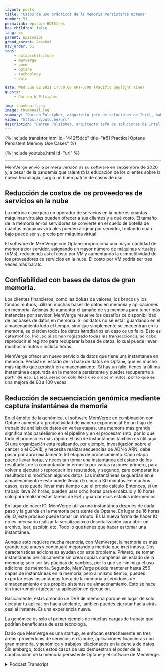 ```yaml
---
layout: posts
title: "Casos de uso prácticos de la Memoria Persistente Optane"
number: 51
permalink: episode-EDT51-es
has_children: false
lang: es
parent: Episodios
grand_parent: Español
nav_order: 51
tags:
    - dataarchitecture
    - memverge
    - pmem
    - optane
    - technology
    - data

date: Wed Jun 02 2021 17:00:00 GMT-0700 (Pacific Daylight Time)
guests:
    - Darren W Pulsipher

img: thumbnail.jpg
image: thumbnail.jpg
summary: "Darren Pulsipher, arquitecto jefe de soluciones de Intel, habla con Charles Fan, CEO de MemVerge, sobre casos de uso con su software que utiliza la memoria persistente Optane de Intel de una manera innovadora, eliminando el cuello de botella entre la memoria y el almacenamiento."
video: "https://youtu.be/url"
description: "Darren Pulsipher, arquitecto jefe de soluciones de Intel, habla con Charles Fan, CEO de MemVerge, sobre casos de uso con su software que utiliza la memoria persistente Optane de Intel de una manera innovadora, eliminando el cuello de botella entre la memoria y el almacenamiento."
---
```


<div>
{% include transistor.html id="442f5ddb" title="#51 Practical Optane Persistent Memory Use Cases" %}

{% include youtube.html id="url" %}
</div>

---

MemVerge envió la primera versión de su software en septiembre de 2020 y, a pesar de la pandemia que ralentizó la educación de los clientes sobre la nueva tecnología, surgió un buen patrón de casos de uso.

## Reducción de costos de los proveedores de servicios en la nube

La métrica clave para un operador de servicios en la nube es cuántas máquinas virtuales pueden ofrecer a sus clientes y a qué costo. El tamaño de la memoria en los servidores se convierte en el cuello de botella de cuántas máquinas virtuales pueden asignar por servidor, limitando cuán bajo puede ser su precio por máquina virtual.

El software de MemVerge con Optane proporciona una mayor cantidad de memoria por servidor, asignando un mayor número de máquinas virtuales (VMs), reduciendo así el costo por VM y aumentando la competitividad de los proveedores de servicios en la nube. El costo por VM podría ser tres veces más barato.

## Confiabilidad con bases de datos de gran memoria.

Los clientes financieros, como las bolsas de valores, los bancos y los fondos mutuos, utilizan muchas bases de datos en memoria y aplicaciones en memoria. Además de aumentar el tamaño de su memoria para tener más instancias por servidor, MemVerge resuelve los desafíos de disponibilidad de las bases de datos en memoria. Si los datos no se están guardando en el almacenamiento todo el tiempo, sino que simplemente se encuentran en la memoria, se pierden todos los datos intradiarios en caso de un fallo. Esto es catastrófico. Incluso si se han registrado todas las transacciones, se debe reproducir el registro para recuperar la base de datos, lo cual puede llevar muchos minutos o incluso horas.

MemVerge ofrece un nuevo servicio de datos que tiene una instantánea en memoria. Persiste el estado de la base de datos en Optane, que es mucho más rápido que persistir en almacenamiento. Si hay un fallo, tienes la última instantánea capturada en la memoria persistente y puedes recuperarte a partir de eso. La recuperación solo lleva uno o dos minutos, por lo que es una mejora de 60 a 100 veces.

## Reducción de secuenciación genómica mediante captura instantánea de memoria

En el ámbito de la genómica, el software MemVerge en combinación con Optane aumenta la productividad de manera exponencial. En un flujo de trabajo de análisis de datos en varias etapas, una memoria más grande significa más paralelismo en el pipeline y en el procesamiento, por lo que todo el proceso es más rápido. El uso de instantáneas también es útil aquí. Si una organización está realizando, por ejemplo, investigación sobre el cáncer o el COVID, y necesita realizar secuencias de ADN o ARN, debe pasar por aproximadamente 50 etapas de procesamiento. Cada etapa puede llevar horas, y necesitan tomar una instantánea del estado de los resultados de la computación intermedia por varias razones: primero, para volver a ejecutar o reproducir los resultados, y segundo, para comparar los resultados si modifican algunos datos. Las instantáneas se guardan en el almacenamiento y esto puede llevar de cinco a 30 minutos. En muchos casos, esto puede llevar más tiempo que el propio cálculo. Entonces, si un trabajo lleva 24 horas, pueden usar ocho horas para el cálculo y 16 horas solo para realizar estas tareas de E/S y guardar esos estados intermedios.

En lugar de hacer IO, MemVerge utiliza una instantánea después de cada paso y la guarda en la memoria persistente de Optane. En lugar de 16 horas de IO, este proceso puede tomar un minuto. Es la nueva forma de hacer IO; no es necesario realizar la serialización o deserialización para abrir un archivo, leer, escribir, etc. Todo lo que tienes que hacer es tomar una instantánea.

Aunque esto requiere mucha memoria, con MemVerge, la memoria es más grande que antes y continuará mejorando a medida que Intel innova. Dos características adicionales ayudan con este problema. Primero, se toman instantáneas periódicamente sin crear copias completas del estado de la memoria; solo son las páginas de cambios, por lo que se minimiza el uso adicional de memoria. Segundo, MemVerge puede mantener hasta 256 capas de instantáneas en la memoria, pero al mismo tiempo, puedes exportar esas instantáneas fuera de la memoria a servidores de almacenamiento o tus propios sistemas de almacenamiento. Esto se hace sin interrumpir ni afectar tu aplicación en ejecución.

Básicamente, estás creando un DVR de memoria porque en lugar de solo ejecutar tu aplicación hacia adelante, también puedes ejecutar hacia atrás casi al instante. Es una experiencia nueva.

La genómica es solo el primer ejemplo de muchas cargas de trabajo que podrían beneficiarse de esta tecnología.

Dado que MemVerge es una startup, se enfocan estrechamente en tres áreas: proveedores de servicios en la nube, aplicaciones financieras con gran memoria, y genómica y trabajos relacionados en la ciencia de datos. Sin embargo, todos estos casos de uso demuestran el poder de la combinación de la memoria persistente Optane y el software de MemVerge.



<details>
<summary> Podcast Transcript </summary>

<p></p>

</details>
